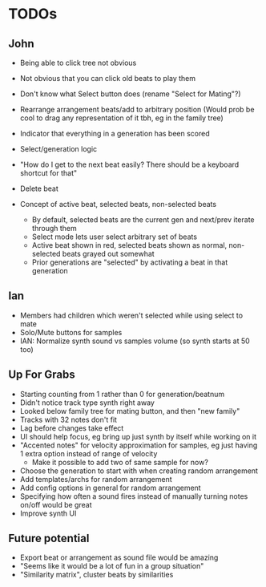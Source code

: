 TODOs
=====

John
----

* Being able to click tree not obvious
* Not obvious that you can click old beats to play them
* Don't know what Select button does (rename "Select for Mating"?)
* Rearrange arrangement beats/add to arbitrary position (Would prob be cool to drag any
  representation of it tbh, eg in the family tree)
* Indicator that everything in a generation has been scored
* Select/generation logic
* "How do I get to the next beat easily? There should be a keyboard shortcut for that"
* Delete beat

* Concept of active beat, selected beats, non-selected beats
    * By default, selected beats are the current gen and next/prev iterate through them
    * Select mode lets user select arbitrary set of beats
    * Active beat shown in red, selected beats shown as normal, non-selected beats grayed out somewhat
    * Prior generations are "selected" by activating a beat in that generation


Ian
---

* Members had children which weren't selected while using select to mate
* Solo/Mute buttons for samples
* IAN: Normalize synth sound vs samples volume (so synth starts at 50 too)


Up For Grabs
------------

* Starting counting from 1 rather than 0 for generation/beatnum
* Didn't notice track type synth right away
* Looked below family tree for mating button, and then "new family"
* Tracks with 32 notes don't fit
* Lag before changes take effect
* UI should help focus, eg bring up just synth by itself while working on it
* "Accented notes" for velocity approximation for samples, eg just having 1 extra option instead of range of velocity
    * Make it possible to add two of same sample for now?
* Choose the generation to start with when creating random arrangement
* Add templates/archs for random arrangement
* Add config options in general for random arrangement
* Specifying how often a sound fires instead of manually turning notes on/off would be great
* Improve synth UI


Future potential
----------------
* Export beat or arrangement as sound file would be amazing
* "Seems like it would be a lot of fun in a group situation"
* "Similarity matrix", cluster beats by similarities
